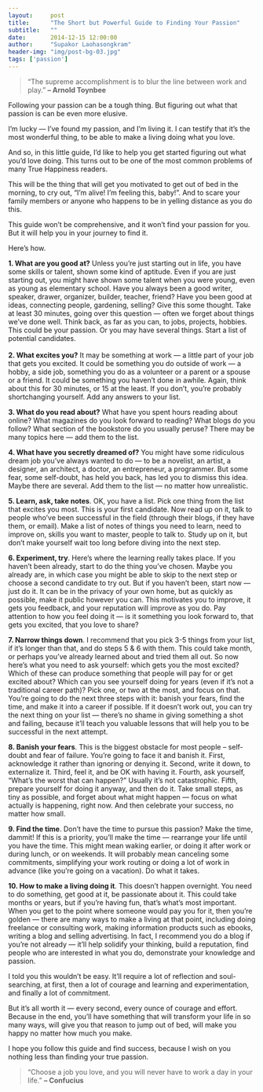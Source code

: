 ```yaml
---
layout:     post
title:      "The Short but Powerful Guide to Finding Your Passion"
subtitle:   ""
date:       2014-12-15 12:00:00
author:     "Supakor Laohasongkram"
header-img: "img/post-bg-03.jpg"
tags: ['passion']
---
```

<blockquote><p>&#8220;The supreme accomplishment is to blur the line between work and play.&#8221; <strong>&#8211; Arnold Toynbee</strong></p></blockquote>
<p>Following your passion can be a tough thing. But figuring out what that passion is can be even more elusive.</p>
<p>I&#8217;m lucky &#8212; I&#8217;ve found my passion, and I&#8217;m living it. I can testify that it&#8217;s the most wonderful thing, to be able to make a living doing what you love.</p>
<p>And so, in this little guide, I&#8217;d like to help you get started figuring out what you&#8217;d love doing. This turns out to be one of the most common problems of many True Happiness readers.</p>
<p>This will be the thing that will get you motivated to get out of bed in the morning, to cry out, &#8220;I&#8217;m alive! I&#8217;m feeling this, baby!&#8221;. And to scare your family members or anyone who happens to be in yelling distance as you do this.</p>
<p>This guide won&#8217;t be comprehensive, and it won&#8217;t find your passion for you. But it will help you in your journey to find it.</p>
<p>Here&#8217;s how.</p>
<p><strong>1. What are you good at?</strong> Unless you&#8217;re just starting out in life, you have some skills or talent, shown some kind of aptitude. Even if you are just starting out, you might have shown some talent when you were young, even as young as elementary school. Have you always been a good writer, speaker, drawer, organizer, builder, teacher, friend? Have you been good at ideas, connecting people, gardening, selling? Give this some thought. Take at least 30 minutes, going over this question &#8212; often we forget about things we&#8217;ve done well. Think back, as far as you can, to jobs, projects, hobbies. This could be your passion. Or you may have several things. Start a list of potential candidates.<br />
<span id="more-4993"></span><br />
<strong>2. What excites you?</strong> It may be something at work &#8212; a little part of your job that gets you excited. It could be something you do outside of work &#8212; a hobby, a side job, something you do as a volunteer or a parent or a spouse or a friend. It could be something you haven&#8217;t done in awhile. Again, think about this for 30 minutes, or 15 at the least. If you don&#8217;t, you&#8217;re probably shortchanging yourself. Add any answers to your list.</p>
<p><strong>3. What do you read about?</strong> What have you spent hours reading about online? What magazines do you look forward to reading? What blogs do you follow? What section of the bookstore do you usually peruse? There may be many topics here &#8212; add them to the list.</p>
<p><strong>4. What have you secretly dreamed of?</strong> You might have some ridiculous dream job you&#8217;ve always wanted to do &#8212; to be a novelist, an artist, a designer, an architect, a doctor, an entrepreneur, a programmer. But some fear, some self-doubt, has held you back, has led you to dismiss this idea. Maybe there are several. Add them to the list &#8212; no matter how unrealistic.</p>
<p><strong>5. Learn, ask, take notes</strong>. OK, you have a list. Pick one thing from the list that excites you most. This is your first candidate. Now read up on it, talk to people who&#8217;ve been successful in the field (through their blogs, if they have them, or email). Make a list of notes of things you need to learn, need to improve on, skills you want to master, people to talk to. Study up on it, but don&#8217;t make yourself wait too long before diving into the next step.</p>
<p><strong>6. Experiment, try</strong>. Here&#8217;s where the learning really takes place. If you haven&#8217;t been already, start to do the thing you&#8217;ve chosen. Maybe you already are, in which case you might be able to skip to the next step or choose a second candidate to try out. But if you haven&#8217;t been, start now &#8212; just do it. It can be in the privacy of your own home, but as quickly as possible, make it public however you can. This motivates you to improve, it gets you feedback, and your reputation will improve as you do. Pay attention to how you feel doing it &#8212; is it something you look forward to, that gets you excited, that you love to share?</p>
<p><strong>7. Narrow things down</strong>. I recommend that you pick 3-5 things from your list, if it&#8217;s longer than that, and do steps 5 &amp; 6 with them. This could take month, or perhaps you&#8217;ve already learned about and tried them all out. So now here&#8217;s what you need to ask yourself: which gets you the most excited? Which of these can produce something that people will pay for or get excited about? Which can you see yourself doing for years (even if it&#8217;s not a traditional career path)? Pick one, or two at the most, and focus on that. You&#8217;re going to do the next three steps with it: banish your fears, find the time, and make it into a career if possible. If it doesn&#8217;t work out, you can try the next thing on your list &#8212; there&#8217;s no shame in giving something a shot and failing, because it&#8217;ll teach you valuable lessons that will help you to be successful in the next attempt.</p>
<p><strong>8. Banish your fears</strong>. This is the biggest obstacle for most people &#8211; self-doubt and fear of failure. You&#8217;re going to face it and banish it. First, acknowledge it rather than ignoring or denying it. Second, write it down, to externalize it. Third, feel it, and be OK with having it. Fourth, ask yourself, &#8220;What&#8217;s the worst that can happen?&#8221; Usually it&#8217;s not catastrophic. Fifth, prepare yourself for doing it anyway, and then do it. Take small steps, as tiny as possible, and forget about what might happen &#8212; focus on what actually is happening, right now. And then celebrate your success, no matter how small.</p>
<p><strong>9. Find the time</strong>. Don&#8217;t have the time to pursue this passion? Make the time, dammit! If this is a priority, you&#8217;ll make the time &#8212; rearrange your life until you have the time. This might mean waking earlier, or doing it after work or during lunch, or on weekends. It will probably mean canceling some commitments, simplifying your work routing or doing a lot of work in advance (like you&#8217;re going on a vacation). Do what it takes.</p>
<p><strong>10. How to make a living doing it</strong>. This doesn&#8217;t happen overnight. You need to do something, get good at it, be passionate about it. This could take months or years, but if you&#8217;re having fun, that&#8217;s what&#8217;s most important. When you get to the point where someone would pay you for it, then you&#8217;re golden &#8212; there are many ways to make a living at that point, including doing freelance or consulting work, making information products such as ebooks, writing a blog and selling advertising. In fact, I recommend you do a blog if you&#8217;re not already &#8212; it&#8217;ll help solidify your thinking, build a reputation, find people who are interested in what you do, demonstrate your knowledge and passion.</p>
<p>I told you this wouldn&#8217;t be easy. It&#8217;ll require a lot of reflection and soul-searching, at first, then a lot of courage and learning and experimentation, and finally a lot of commitment.</p>
<p>But it&#8217;s all worth it &#8212; every second, every ounce of courage and effort. Because in the end, you&#8217;ll have something that will transform your life in so many ways, will give you that reason to jump out of bed, will make you happy no matter how much you make.</p>
<p>I hope you follow this guide and find success, because I wish on you nothing less than finding your true passion.</p>
<blockquote><p>&#8220;Choose a job you love, and you will never have to work a day in your life.&#8221; <strong>&#8211; Confucius</strong></p></blockquote>